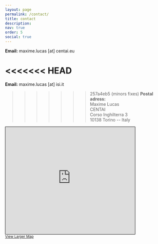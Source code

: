 ```yaml
---
layout: page
permalink: /contact/
title: contact
description: 
nav: true
order: 5
social: true
---
```


**Email:** maxime.lucas [at] centai.eu  

<<<<<<< HEAD
=======
**Email:** maxime.lucas [at] isi.it   

>>>>>>> 257a4eb5 (minors fixes)
**Postal adress:**  
Maxime Lucas  
CENTAI  
Corso Inghilterra 3  
10138 Torino -- Italy

<iframe width="425" height="350" frameborder="0" scrolling="no" marginheight="0" marginwidth="0" src="https://www.openstreetmap.org/export/embed.html?bbox=7.661531567573548%2C45.068928947061%2C7.663757801055909%2C45.07041029010953&amp;layer=mapnik&amp;marker=45.06966962338433%2C7.662644684314728" style="border: 1px solid black"></iframe><br/><small><a href="https://www.openstreetmap.org/?mlat=45.06967&amp;mlon=7.66264#map=19/45.06967/7.66264">View Larger Map</a></small>

